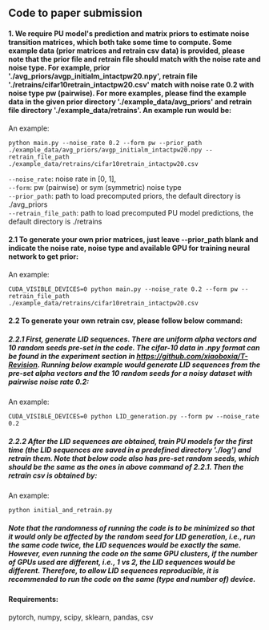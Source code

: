 ## Code to paper submission


#### 1. We require PU model's prediction and matrix priors to estimate noise transition matrices, which both take some time to compute. Some example data (prior matrices and retrain csv data) is provided, please note that the prior file and retrain file should match with the noise rate and noise type. For example, prior './avg_priors/avgp_initialm_intactpw20.npy', retrain file './retrains/cifar10retrain_intactpw20.csv' match with noise rate 0.2 with noise type pw (pairwise). For more examples, please find the example data in the given prior directory './example_data/avg_priors' and retrain file directory './example_data/retrains'. An example run would be:

An example: <br/>
```
python main.py --noise_rate 0.2 --form pw --prior_path ./example_data/avg_priors/avgp_initialm_intactpw20.npy --retrain_file_path ./example_data/retrains/cifar10retrain_intactpw20.csv
```

`--noise_rate`: noise rate in [0, 1], <br/>
`--form`: pw (pairwise) or sym (symmetric) noise type <br/> 
`--prior_path`: path to load precomputed priors, the default directory is ./avg_priors <br/> 
`--retrain_file_path`: path to load precomputed PU model predictions, the default directory is ./retrains <br/>


#### 2.1 To generate your own prior matrices, just leave --prior_path blank and indicate the noise rate, noise type and available GPU for training neural network to get prior:

An example: <br/>

```
CUDA_VISIBLE_DEVICES=0 python main.py --noise_rate 0.2 --form pw --retrain_file_path ./example_data/retrains/cifar10retrain_intactpw20.csv
```

#### 2.2 To generate your own retrain csv, please follow below command:

##### 2.2.1 First, generate LID sequences. There are uniform alpha vectors and 10 random seeds pre-set in the code. The cifar-10 data in .npy format can be found in the experiment section in https://github.com/xiaoboxia/T-Revision. Running below example would generate LID sequences from the pre-set alpha vectors and the 10 random seeds for a noisy dataset with pairwise noise rate 0.2:
An example: <br/>
```
CUDA_VISIBLE_DEVICES=0 python LID_generation.py --form pw --noise_rate 0.2
```

##### 2.2.2 After the LID sequences are obtained, train PU models for the first time (the LID sequences are saved in a predefined directory './log') and retrain them. Note that below code also has pre-set random seeds, which should be the same as the ones in above command of 2.2.1. Then the retrain csv is obtained by:

An example: <br/>

```
python initial_and_retrain.py 
```

##### Note that the randomness of running the code is to be minimized so that it would only be affected by the random seed for LID generation, i.e., run the same code twice, the LID sequences would be exactly the same. However, even running the code on the same GPU clusters, if the number of GPUs used are different, i.e., 1 vs 2, the LID sequences would be different. Therefore, to allow LID sequences reproducible, it is recommended to run the code on the same (type and number of) device.


#### Requirements:
pytorch, numpy, scipy, sklearn, pandas, csv


